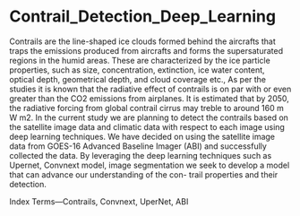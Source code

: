# Contrail_Detection_Deep_Learning
Contrails are the line-shaped ice clouds formed behind the aircrafts that traps the emissions produced from aircrafts and forms the supersaturated regions in the humid areas. These are characterized by the ice particle properties, such as size, concentration, extinction, ice water content, optical depth, geometrical depth, and cloud coverage etc., As per the studies it is known that the radiative effect of contrails is on par with or even greater than the CO2 emissions from airplanes. It is estimated that by 2050, the radiative forcing from global contrail cirrus may treble to around 160 m W m2. In the current study we are planning to detect the contrails based on the satellite image data and climatic data with respect to each image using deep learning techniques. We have decided on using the satellite image data from GOES-16 Advanced Baseline Imager (ABI) and successfully collected the data. By leveraging the deep learning techniques such as Upernet, Convnext model, image segmentation we seek to develop a model that can advance our understanding of the con- trail properties and their detection.

Index Terms—Contrails, Convnext, UperNet, ABI
